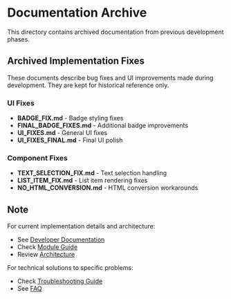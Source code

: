 # Documentation Archive

This directory contains archived documentation from previous development phases.

## Archived Implementation Fixes

These documents describe bug fixes and UI improvements made during development. They are kept for historical reference only.

### UI Fixes
- **BADGE_FIX.md** - Badge styling fixes
- **FINAL_BADGE_FIXES.md** - Additional badge improvements
- **UI_FIXES.md** - General UI fixes
- **UI_FIXES_FINAL.md** - Final UI polish

### Component Fixes
- **TEXT_SELECTION_FIX.md** - Text selection handling
- **LIST_ITEM_FIX.md** - List item rendering fixes
- **NO_HTML_CONVERSION.md** - HTML conversion workarounds

## Note

For current implementation details and architecture:
- See [Developer Documentation](../dev/)
- Check [Module Guide](../dev/MODULES.md)
- Review [Architecture](../dev/ARCHITECTURE.md)

For technical solutions to specific problems:
- Check [Troubleshooting Guide](../user/TROUBLESHOOTING.md)
- See [FAQ](../user/FAQ.md)
